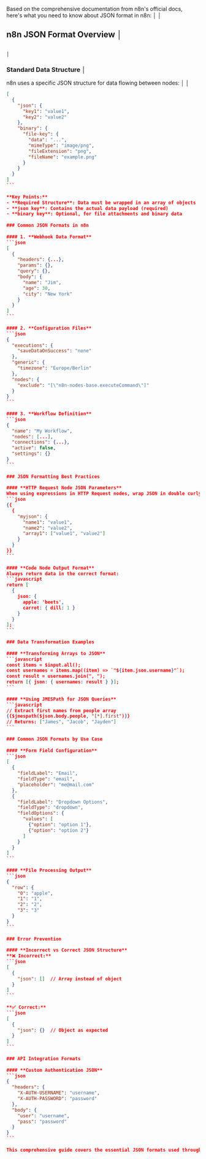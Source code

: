 Based on the comprehensive documentation from n8n's official docs, here's what you need to know about JSON format in n8n:                                                                                                                │
                                                                                                                                                                                                                                         │
## n8n JSON Format Overview                                                                                                                                                                                                              │
                                                                                                                                                                                                                                         │
### Standard Data Structure                                                                                                                                                                                                              │
n8n uses a specific JSON structure for data flowing between nodes:                                                                                                                                                                       │
                                                                                                                                                                                                                                         │
```json                                                                                                                                                                                                                                  │
[                                                                                                                                                                                                                                        │
  {                                                                                                                                                                                                                                      │
    "json": {                                                                                                                                                                                                                            │
      "key1": "value1",                                                                                                                                                                                                                  │
      "key2": "value2"                                                                                                                                                                                                                   │
    },                                                                                                                                                                                                                                   │
    "binary": {                                                                                                                                                                                                                          │
      "file-key": {                                                                                                                                                                                                                      │
        "data": "...",                                                                                                                                                                                                                   │
        "mimeType": "image/png",                                                                                                                                                                                                         │
        "fileExtension": "png",                                                                                                                                                                                                          │
        "fileName": "example.png"                                                                                                                                                                                                        │
      }                                                                                                                                                                                                                                  │
    }                                                                                                                                                                                                                                    │
  }                                                                                                                                                                                                                                      │
]                                                                                                                                                                                                                                        │
```                                                                                                                                                                                                                                      │
                                                                                                                                                                                                                                         │
**Key Points:**                                                                                                                                                                                                                          │
- **Required Structure**: Data must be wrapped in an array of objects                                                                                                                                                                    │
- **json key**: Contains the actual data payload (required)                                                                                                                                                                              │
- **binary key**: Optional, for file attachments and binary data                                                                                                                                                                         │
                                                                                                                                                                                                                                         │
### Common JSON Formats in n8n                                                                                                                                                                                                           │
                                                                                                                                                                                                                                         │
#### 1. **Webhook Data Format**                                                                                                                                                                                                          │
```json                                                                                                                                                                                                                                  │
[                                                                                                                                                                                                                                        │
  {                                                                                                                                                                                                                                      │
    "headers": {...},                                                                                                                                                                                                                    │
    "params": {},                                                                                                                                                                                                                        │
    "query": {},                                                                                                                                                                                                                         │
    "body": {                                                                                                                                                                                                                            │
      "name": "Jim",                                                                                                                                                                                                                     │
      "age": 30,                                                                                                                                                                                                                         │
      "city": "New York"                                                                                                                                                                                                                 │
    }                                                                                                                                                                                                                                    │
  }                                                                                                                                                                                                                                      │
]                                                                                                                                                                                                                                        │
```                                                                                                                                                                                                                                      │
                                                                                                                                                                                                                                         │
#### 2. **Configuration Files**                                                                                                                                                                                                          │
```json                                                                                                                                                                                                                                  │
{                                                                                                                                                                                                                                        │
  "executions": {                                                                                                                                                                                                                        │
    "saveDataOnSuccess": "none"                                                                                                                                                                                                          │
  },                                                                                                                                                                                                                                     │
  "generic": {                                                                                                                                                                                                                           │
    "timezone": "Europe/Berlin"                                                                                                                                                                                                          │
  },                                                                                                                                                                                                                                     │
  "nodes": {                                                                                                                                                                                                                             │
    "exclude": "[\"n8n-nodes-base.executeCommand\"]"                                                                                                                                                                                     │
  }                                                                                                                                                                                                                                      │
}                                                                                                                                                                                                                                        │
```                                                                                                                                                                                                                                      │
                                                                                                                                                                                                                                         │
#### 3. **Workflow Definition**                                                                                                                                                                                                          │
```json                                                                                                                                                                                                                                  │
{                                                                                                                                                                                                                                        │
  "name": "My Workflow",                                                                                                                                                                                                                 │
  "nodes": [...],                                                                                                                                                                                                                        │
  "connections": {...},                                                                                                                                                                                                                  │
  "active": false,                                                                                                                                                                                                                       │
  "settings": {}                                                                                                                                                                                                                         │
}                                                                                                                                                                                                                                        │
```                                                                                                                                                                                                                                      │
                                                                                                                                                                                                                                         │
### JSON Formatting Best Practices                                                                                                                                                                                                       │
                                                                                                                                                                                                                                         │
#### **HTTP Request Node JSON Parameters**                                                                                                                                                                                               │
When using expressions in HTTP Request nodes, wrap JSON in double curly brackets:                                                                                                                                                        │
```json                                                                                                                                                                                                                                  │
{{                                                                                                                                                                                                                                       │
  {                                                                                                                                                                                                                                      │
    "myjson": {                                                                                                                                                                                                                          │
      "name1": "value1",                                                                                                                                                                                                                 │
      "name2": "value2",                                                                                                                                                                                                                 │
      "array1": ["value1", "value2"]                                                                                                                                                                                                     │
    }                                                                                                                                                                                                                                    │
  }                                                                                                                                                                                                                                      │
}}                                                                                                                                                                                                                                       │
```                                                                                                                                                                                                                                      │
                                                                                                                                                                                                                                         │
#### **Code Node Output Format**                                                                                                                                                                                                         │
Always return data in the correct format:                                                                                                                                                                                                │
```javascript                                                                                                                                                                                                                            │
return [                                                                                                                                                                                                                                 │
  {                                                                                                                                                                                                                                      │
    json: {                                                                                                                                                                                                                              │
      apple: 'beets',                                                                                                                                                                                                                    │
      carrot: { dill: 1 }                                                                                                                                                                                                                │
    }                                                                                                                                                                                                                                    │
  }                                                                                                                                                                                                                                      │
];                                                                                                                                                                                                                                       │
```                                                                                                                                                                                                                                      │
                                                                                                                                                                                                                                         │
### Data Transformation Examples                                                                                                                                                                                                         │
                                                                                                                                                                                                                                         │
#### **Transforming Arrays to JSON**                                                                                                                                                                                                     │
```javascript                                                                                                                                                                                                                            │
const items = $input.all();                                                                                                                                                                                                              │
const usernames = items.map((item) => `"${item.json.username}"`);                                                                                                                                                                        │
const result = usernames.join(", ");                                                                                                                                                                                                     │
return [{ json: { usernames: result } }];                                                                                                                                                                                                │
```                                                                                                                                                                                                                                      │
                                                                                                                                                                                                                                         │
#### **Using JMESPath for JSON Queries**                                                                                                                                                                                                 │
```javascript                                                                                                                                                                                                                            │
// Extract first names from people array                                                                                                                                                                                                 │
{{$jmespath($json.body.people, "[*].first")}}                                                                                                                                                                                            │
// Returns: ["James", "Jacob", "Jayden"]                                                                                                                                                                                                 │
```                                                                                                                                                                                                                                      │
                                                                                                                                                                                                                                         │
### Common JSON Formats by Use Case                                                                                                                                                                                                      │
                                                                                                                                                                                                                                         │
#### **Form Field Configuration**                                                                                                                                                                                                        │
```json                                                                                                                                                                                                                                  │
[                                                                                                                                                                                                                                        │
  {                                                                                                                                                                                                                                      │
    "fieldLabel": "Email",                                                                                                                                                                                                               │
    "fieldType": "email",                                                                                                                                                                                                                │
    "placeholder": "me@mail.com"                                                                                                                                                                                                         │
  },                                                                                                                                                                                                                                     │
  {                                                                                                                                                                                                                                      │
    "fieldLabel": "Dropdown Options",                                                                                                                                                                                                    │
    "fieldType": "dropdown",                                                                                                                                                                                                             │
    "fieldOptions": {                                                                                                                                                                                                                    │
      "values": [                                                                                                                                                                                                                        │
        {"option": "option 1"},                                                                                                                                                                                                          │
        {"option": "option 2"}                                                                                                                                                                                                           │
      ]                                                                                                                                                                                                                                  │
    }                                                                                                                                                                                                                                    │
  }                                                                                                                                                                                                                                      │
]                                                                                                                                                                                                                                        │
```                                                                                                                                                                                                                                      │
                                                                                                                                                                                                                                         │
#### **File Processing Output**                                                                                                                                                                                                          │
```json                                                                                                                                                                                                                                  │
{                                                                                                                                                                                                                                        │
  "row": {                                                                                                                                                                                                                               │
    "0": "apple",                                                                                                                                                                                                                        │
    "1": "1",                                                                                                                                                                                                                            │
    "2": "2",                                                                                                                                                                                                                            │
    "3": "3"                                                                                                                                                                                                                             │
  }                                                                                                                                                                                                                                      │
}                                                                                                                                                                                                                                        │
```                                                                                                                                                                                                                                      │
                                                                                                                                                                                                                                         │
### Error Prevention                                                                                                                                                                                                                     │
                                                                                                                                                                                                                                         │
#### **Incorrect vs Correct JSON Structure**                                                                                                                                                                                             │
**❌ Incorrect:**                                                                                                                                                                                                                        │
```json                                                                                                                                                                                                                                  │
[                                                                                                                                                                                                                                        │
  {                                                                                                                                                                                                                                      │
    "json": []  // Array instead of object                                                                                                                                                                                               │
  }                                                                                                                                                                                                                                      │
]                                                                                                                                                                                                                                        │
```                                                                                                                                                                                                                                      │
                                                                                                                                                                                                                                         │
**✅ Correct:**                                                                                                                                                                                                                          │
```json                                                                                                                                                                                                                                  │
[                                                                                                                                                                                                                                        │
  {                                                                                                                                                                                                                                      │
    "json": {}  // Object as expected                                                                                                                                                                                                    │
  }                                                                                                                                                                                                                                      │
]                                                                                                                                                                                                                                        │
```                                                                                                                                                                                                                                      │
                                                                                                                                                                                                                                         │
### API Integration Formats                                                                                                                                                                                                              │
                                                                                                                                                                                                                                         │
#### **Custom Authentication JSON**                                                                                                                                                                                                      │
```json                                                                                                                                                                                                                                  │
{                                                                                                                                                                                                                                        │
  "headers": {                                                                                                                                                                                                                           │
    "X-AUTH-USERNAME": "username",                                                                                                                                                                                                       │
    "X-AUTH-PASSWORD": "password"                                                                                                                                                                                                        │
  },                                                                                                                                                                                                                                     │
  "body": {                                                                                                                                                                                                                              │
    "user": "username",                                                                                                                                                                                                                  │
    "pass": "password"                                                                                                                                                                                                                   │
  }                                                                                                                                                                                                                                      │
}                                                                                                                                                                                                                                        │
```                                                                                                                                                                                                                                      │
                                                                                                                                                                                                                                         │
This comprehensive guide covers the essential JSON formats used throughout n8n workflows, from basic data structures to advanced transformations and configurations.
